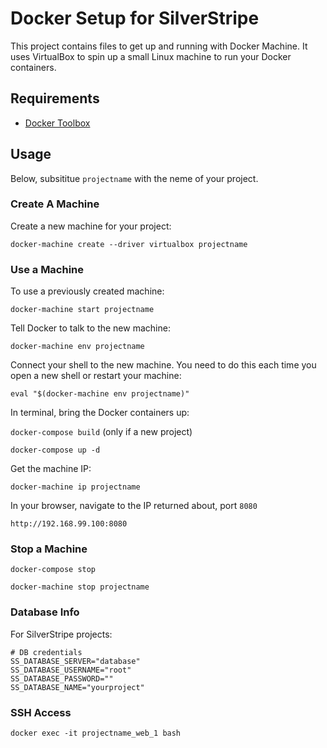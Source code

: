 # Docker Setup for SilverStripe

This project contains files to get up and running with Docker Machine. It uses VirtualBox to spin up a small Linux machine to run your Docker containers.

## Requirements


- [Docker Toolbox](https://www.docker.com/products/docker-toolbox)


## Usage

Below, subsititue `projectname` with the neme of your project.

### Create A Machine

Create a new machine for your project:

`docker-machine create --driver virtualbox projectname`

### Use a Machine

To use a previously created machine:

`docker-machine start projectname`

Tell Docker to talk to the new machine:

`docker-machine env projectname`

Connect your shell to the new machine. You need to do this each time you open a new shell or restart your machine:

`eval "$(docker-machine env projectname)"`

In terminal, bring the Docker containers up:

`docker-compose build` (only if a new project)

`docker-compose up -d`

Get the machine IP:

`docker-machine ip projectname`

In your browser, navigate to the IP returned about, port `8080`

`http://192.168.99.100:8080`

### Stop a Machine

`docker-compose stop`

`docker-machine stop projectname`

### Database Info

For SilverStripe projects:

```
# DB credentials
SS_DATABASE_SERVER="database"
SS_DATABASE_USERNAME="root"
SS_DATABASE_PASSWORD=""
SS_DATABASE_NAME="yourproject"
```

### SSH Access

`docker exec -it projectname_web_1 bash`